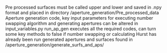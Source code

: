 Pre processed surfaces must be called upper and lower and saved in .npy format and placed in directory /aperture_generation/Pre_processed_data
Aperture generation code, key input parameters for executing number swapping algorithm and generating apertures can be altered in input_variables.py
run_ap_gen executes all the required codes, can turn some key methods to false if number swapping or calculating Hurst has already been run
generated apertures and surfaces found in /aperture_generation/generate_surfs_and_aps/
